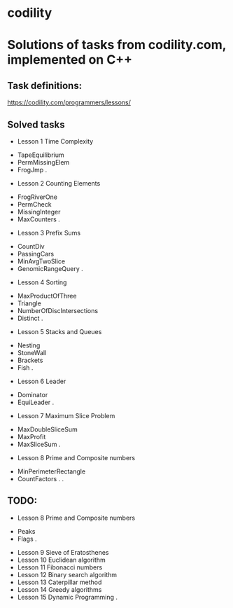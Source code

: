 # codility

Solutions of tasks from codility.com, implemented on C++
========================================================

Task definitions:
-----------------
https://codility.com/programmers/lessons/

Solved tasks
------------
 * Lesson 1 Time Complexity
  + TapeEquilibrium
  + PermMissingElem
  + FrogJmp
  .
 * Lesson 2 Counting Elements
  + FrogRiverOne
  + PermCheck
  + MissingInteger
  + MaxCounters
  .
 * Lesson 3 Prefix Sums
  + CountDiv
  + PassingCars
  + MinAvgTwoSlice
  + GenomicRangeQuery
  .
 * Lesson 4 Sorting
  + MaxProductOfThree
  + Triangle
  + NumberOfDiscIntersections
  + Distinct
  .
 * Lesson 5 Stacks and Queues
  + Nesting
  + StoneWall
  + Brackets
  + Fish
  .
 * Lesson 6 Leader
  + Dominator
  + EquiLeader
  .
 * Lesson 7 Maximum Slice Problem
  + MaxDoubleSliceSum
  + MaxProfit
  + MaxSliceSum
  .
 * Lesson 8 Prime and Composite numbers
  + MinPerimeterRectangle
  + CountFactors
  .
 .

TODO:
-----
 * Lesson 8 Prime and Composite numbers
  + Peaks
  + Flags
  .
 * Lesson 9 Sieve of Eratosthenes
 * Lesson 10 Euclidean algorithm
 * Lesson 11 Fibonacci numbers
 * Lesson 12 Binary search algorithm
 * Lesson 13 Caterpillar method
 * Lesson 14 Greedy algorithms
 * Lesson 15 Dynamic Programming
 .
